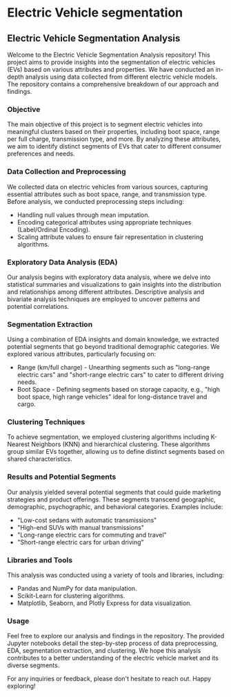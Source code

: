 # Electric Vehicle segmentation
## Electric Vehicle Segmentation Analysis

Welcome to the Electric Vehicle Segmentation Analysis repository! This project aims to provide insights into the segmentation of electric vehicles (EVs) based on various attributes and properties. We have conducted an in-depth analysis using data collected from different electric vehicle models. The repository contains a comprehensive breakdown of our approach and findings.

### Objective
The main objective of this project is to segment electric vehicles into meaningful clusters based on their properties, including boot space, range per full charge, transmission type, and more. By analyzing these attributes, we aim to identify distinct segments of EVs that cater to different consumer preferences and needs.

### Data Collection and Preprocessing
We collected data on electric vehicles from various sources, capturing essential attributes such as boot space, range, and transmission type. Before analysis, we conducted preprocessing steps including:
- Handling null values through mean imputation.
- Encoding categorical attributes using appropriate techniques (Label/Ordinal Encoding).
- Scaling attribute values to ensure fair representation in clustering algorithms.

### Exploratory Data Analysis (EDA)
Our analysis begins with exploratory data analysis, where we delve into statistical summaries and visualizations to gain insights into the distribution and relationships among different attributes. Descriptive analysis and bivariate analysis techniques are employed to uncover patterns and potential correlations.

### Segmentation Extraction
Using a combination of EDA insights and domain knowledge, we extracted potential segments that go beyond traditional demographic categories. We explored various attributes, particularly focusing on:
- Range (km/full charge) - Unearthing segments such as "long-range electric cars" and "short-range electric cars" to cater to different driving needs.
- Boot Space - Defining segments based on storage capacity, e.g., "high boot space, high range vehicles" ideal for long-distance travel and cargo.

### Clustering Techniques
To achieve segmentation, we employed clustering algorithms including K-Nearest Neighbors (KNN) and hierarchical clustering. These algorithms group similar EVs together, allowing us to define distinct segments based on shared characteristics.

### Results and Potential Segments
Our analysis yielded several potential segments that could guide marketing strategies and product offerings. These segments transcend geographic, demographic, psychographic, and behavioral categories. Examples include:
- "Low-cost sedans with automatic transmissions"
- "High-end SUVs with manual transmissions"
- "Long-range electric cars for commuting and travel"
- "Short-range electric cars for urban driving"

### Libraries and Tools
This analysis was conducted using a variety of tools and libraries, including:
- Pandas and NumPy for data manipulation.
- Scikit-Learn for clustering algorithms.
- Matplotlib, Seaborn, and Plotly Express for data visualization.

### Usage
Feel free to explore our analysis and findings in the repository. The provided Jupyter notebooks detail the step-by-step process of data preprocessing, EDA, segmentation extraction, and clustering. We hope this analysis contributes to a better understanding of the electric vehicle market and its diverse segments.

For any inquiries or feedback, please don't hesitate to reach out. Happy exploring!

